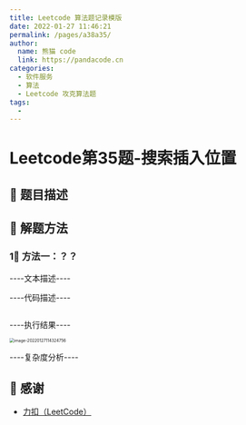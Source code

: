 ```yaml
---
title: Leetcode 算法题记录模版
date: 2022-01-27 11:46:21
permalink: /pages/a38a35/
author: 
  name: 熊猫 code
  link: https://pandacode.cn
categories: 
  - 软件服务
  - 算法
  - Leetcode 攻克算法题
tags: 
  - 
---
```


# Leetcode第35题-搜索插入位置

## 🌟 题目描述



## 🐂 解题方法

### 1⃣️ 方法一：？？

----文本描述----

----代码描述----

<code-group>
  <code-block title="JAVA" active>

  ```java

  ```

</code-block>
</code-group>

----执行结果----

<img src="https://file.pandacode.cn/blog/202201271143358.png" alt="image-20220127114324756" style="zoom:50%;" />

----复杂度分析----

## 🙏 感谢

- [力扣（LeetCode）](https://leetcode-cn.com/)

